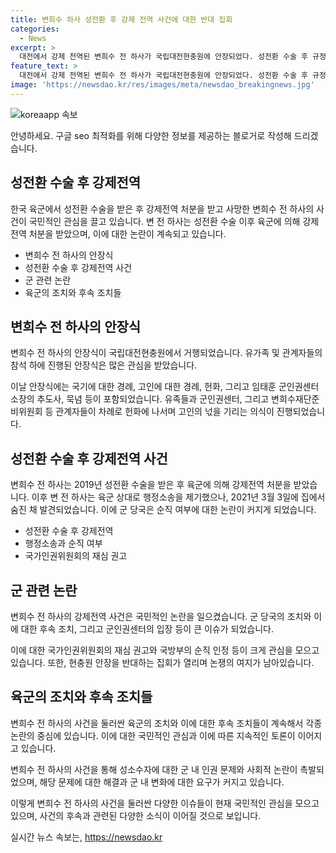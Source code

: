```yaml
---
title: 변희수 하사 성전환 후 강제 전역 사건에 대한 반대 집회
categories:
  - News
excerpt: >
  대전에서 강제 전역된 변희수 전 하사가 국립대전현충원에 안장되었다. 성전환 수술 후 규정에 따라 강제 전역된 그의 안장식에는 유족과 군인권센터 등이 참석했다. 2019년 성전환 수술 이후 강제 전역을 맞은 변 전 하사는 숨진 후, 군인권센터는 고의 꿈과 명예가 차별과 혐오로 짓무러진 것으로 지적했다. 이에 대전현충원 앞에서는 안장에 반대하는 집회도 열렸으나 큰 충돌은 없었다. #변희수하사 #국립대전현충원 #성전환 #강제전역
feature_text: >
  대전에서 강제 전역된 변희수 전 하사가 국립대전현충원에 안장되었다. 성전환 수술 후 규정에 따라 강제 전역된 그의 안장식에는 유족과 군인권센터 등이 참석했다. 2019년 성전환 수술 이후 강제 전역을 맞은 변 전 하사는 숨진 후, 군인권센터는 고의 꿈과 명예가 차별과 혐오로 짓무러진 것으로 지적했다. 이에 대전현충원 앞에서는 안장에 반대하는 집회도 열렸으나 큰 충돌은 없었다. #변희수하사 #국립대전현충원 #성전환 #강제전역
image: 'https://newsdao.kr/res/images/meta/newsdao_breakingnews.jpg'
---
```


<p><img src="https://newsdao.kr/res/images/meta/newsdao_breakingnews.jpg" alt="koreaapp 속보" /></p>

<p>안녕하세요. 구글 seo 최적화를 위해 다양한 정보를 제공하는 블로거로 작성해 드리겠습니다.</p>

<h2 data-ke-size="size26">성전환 수술 후 강제전역</h2>

<p data-ke-size="size16">한국 육군에서 성전환 수술을 받은 후 강제전역 처분을 받고 사망한 변희수 전 하사의 사건이 국민적인 관심을 끌고 있습니다. 변 전 하사는 성전환 수술 이후 육군에 의해 강제전역 처분을 받았으며, 이에 대한 논란이 계속되고 있습니다.</p>

<ul>
<li>변희수 전 하사의 안장식</li>
<li>성전환 수술 후 강제전역 사건</li>
<li>군 관련 논란</li>
<li>육군의 조치와 후속 조치들</li>
</ul>

<h2 data-ke-size="size26">변희수 전 하사의 안장식</h2>

<p data-ke-size="size16">변희수 전 하사의 안장식이 국립대전현충원에서 거행되었습니다. 유가족 및 관계자들의 참석 하에 진행된 안장식은 많은 관심을 받았습니다. </p>

<p data-ke-size="size16">이날 안장식에는 국기에 대한 경례, 고인에 대한 경례, 헌화, 그리고 임태훈 군인권센터 소장의 추도사, 묵념 등이 포함되었습니다. 유족들과 군인권센터, 그리고 변희수재단준비위원회 등 관계자들이 차례로 헌화에 나서며 고인의 넋을 기리는 의식이 진행되었습니다. </p>

<h2 data-ke-size="size26">성전환 수술 후 강제전역 사건</h2>

<p data-ke-size="size16">변희수 전 하사는 2019년 성전환 수술을 받은 후 육군에 의해 강제전역 처분을 받았습니다. 이후 변 전 하사는 육군 상대로 행정소송을 제기했으나, 2021년 3월 3일에 집에서 숨진 채 발견되었습니다. 이에 군 당국은 순직 여부에 대한 논란이 커지게 되었습니다.</p>

<ul>
<li>성전환 수술 후 강제전역</li>
<li>행정소송과 순직 여부</li>
<li>국가인권위원회의 재심 권고</li>
</ul>

<h2 data-ke-size="size26">군 관련 논란</h2>

<p data-ke-size="size16">변희수 전 하사의 강제전역 사건은 국민적인 논란을 일으켰습니다. 군 당국의 조치와 이에 대한 후속 조치, 그리고 군인권센터의 입장 등이 큰 이슈가 되었습니다. </p>

<p data-ke-size="size16">이에 대한 국가인권위원회의 재심 권고와 국방부의 순직 인정 등이 크게 관심을 모으고 있습니다. 또한, 현충원 안장을 반대하는 집회가 열리며 논쟁의 여지가 남아있습니다. </p>

<h2 data-ke-size="size26">육군의 조치와 후속 조치들</h2>

<p data-ke-size="size16">변희수 전 하사의 사건을 둘러싼 육군의 조치와 이에 대한 후속 조치들이 계속해서 각종 논란의 중심에 있습니다. 이에 대한 국민적인 관심과 이에 따른 지속적인 토론이 이어지고 있습니다.</p>

<p data-ke-size="size16">변희수 전 하사의 사건을 통해 성소수자에 대한 군 내 인권 문제와 사회적 논란이 촉발되었으며, 해당 문제에 대한 해결과 군 내 변화에 대한 요구가 커지고 있습니다. </p>

<p>이렇게 변희수 전 하사의 사건을 둘러싼 다양한 이슈들이 현재 국민적인 관심을 모으고 있으며, 사건의 후속과 관련된 다양한 소식이 이어질 것으로 보입니다.</p>
실시간 뉴스 속보는, <a href="https://newsdao.kr" rel="dofollow">https://newsdao.kr</a>


